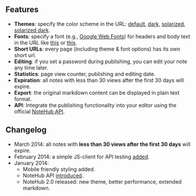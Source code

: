 ## Features
- **Themes**: specify the color scheme in the URL: [default](/2014/3/31/demo-note), [dark](/2014/3/31/demo-note?theme=dark), [solarized](/2014/3/31/demo-note?theme=solarized-light), [solarized dark](/2014/3/31/demo-note?theme=solarized-dark).
- **Fonts**: specify a font (e.g., [Google Web Fonts](http://www.google.com/webfonts/)) for headers and body text in the URL like [this](/8m4l9) or [this](/2014/3/31/demo-note?text-font=Helvetica&header-font=Courier).
- **Short URLs**: every page (including theme & font options) has its own short url.
- **Editing**: if you set a password during publishing, you can edit your note any time later.
- **Statistics**: page view counter, publishing and editing date.
- **Expiration**: all notes with less than 30 views after the first 30 days will expire.
- **Export**: the original markdown content can be displayed in plain text format.
- **API**: Integrate the publishing functionality into your editor using the official [NoteHub API](/api).

## Changelog
 - March 2014: all notes with __less than 30 views after the first 30 days__ will expire.
 - February 2014: a simple JS-client for API testing [added](/api-test.html).
 - January 2014:
   - Mobile friendly styling added.
   - NoteHub API [introduced](/api).
   - NoteHub 2.0 released: new theme, better performance, extended markdown.
